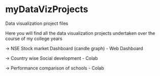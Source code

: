 # myDataVizProjects
Data visualization project files


Here you will find all the data visualization projects undertaken over the course of my college years

  -> NSE Stock market Dashboard (candle graph) - Web Dashboard
  
  -> Country wise Social development - Colab
  
  -> Performance comparison of schools - Colab
  
